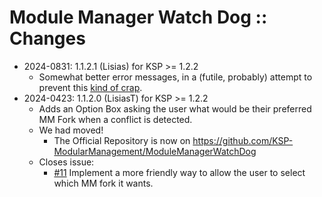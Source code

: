 # Module Manager Watch Dog :: Changes

* 2024-0831: 1.1.2.1 (Lisias) for KSP >= 1.2.2
	+ Somewhat better error messages, in a (futile, probably) attempt to prevent this [kind of crap](https://www.reddit.com/r/KerbalAcademy/comments/1ejaf9b/houstonerror_contradiction/).
* 2024-0423: 1.1.2.0 (LisiasT) for KSP >= 1.2.2
	+ Adds an Option Box asking the user what would be their preferred MM Fork when a conflict is detected.
	+ We had moved!
		- The Official Repository is now on https://github.com/KSP-ModularManagement/ModuleManagerWatchDog
	+ Closes issue:
		- [#11](https://github.com/KSP-ModularManagement/ModuleManagerWatchDog/issues/11) Implement a more friendly way to allow the user to select which MM fork it wants.
